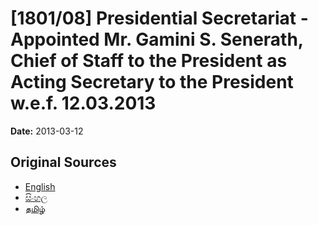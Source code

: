 # [1801/08] Presidential Secretariat - Appointed Mr. Gamini S. Senerath, Chief of Staff to the President as Acting Secretary to the President w.e.f. 12.03.2013

**Date:** 2013-03-12

## Original Sources

- [English](https://documents.gov.lk/view/extra-gazettes/2013/3/1801-08_E.pdf)
- [සිංහල](https://documents.gov.lk/view/extra-gazettes/2013/3/1801-08_S.pdf)
- [தமிழ்](https://documents.gov.lk/view/extra-gazettes/2013/3/1801-08_T.pdf)
